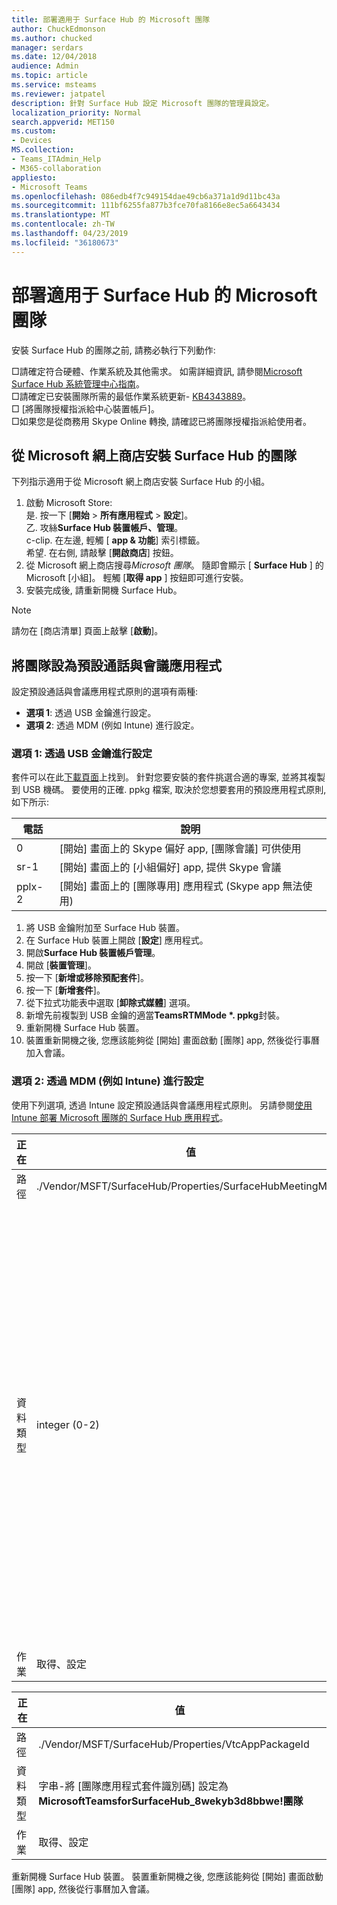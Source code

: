 ```yaml
---
title: 部署適用于 Surface Hub 的 Microsoft 團隊
author: ChuckEdmonson
ms.author: chucked
manager: serdars
ms.date: 12/04/2018
audience: Admin
ms.topic: article
ms.service: msteams
ms.reviewer: jatpatel
description: 針對 Surface Hub 設定 Microsoft 團隊的管理員設定。
localization_priority: Normal
search.appverid: MET150
ms.custom:
- Devices
MS.collection:
- Teams_ITAdmin_Help
- M365-collaboration
appliesto:
- Microsoft Teams
ms.openlocfilehash: 086edb4f7c949154dae49cb6a371a1d9d11bc43a
ms.sourcegitcommit: 111bf6255fa877b3fce70fa8166e8ec5a6643434
ms.translationtype: MT
ms.contentlocale: zh-TW
ms.lasthandoff: 04/23/2019
ms.locfileid: "36180673"
---
```

<a name="deploy-microsoft-teams-for-surface-hub"></a>部署適用于 Surface Hub 的 Microsoft 團隊
======================================

安裝 Surface Hub 的團隊之前, 請務必執行下列動作:

 □請確定符合硬體、作業系統及其他需求。 如需詳細資訊, 請參閱[Microsoft Surface Hub 系統管理中心指南](https://docs.microsoft.com/surface-hub/)。<br>
 □請確定已安裝團隊所需的最低作業系統更新- [KB4343889](https://support.microsoft.com/help/4343889)。<br>
 □ [將團隊授權指派給中心裝置帳戶]。<br>
 □如果您是從商務用 Skype Online 轉換, 請確認已將團隊授權指派給使用者。

## <a name="install-teams-for-surface-hub-from-the-microsoft-store"></a>從 Microsoft 網上商店安裝 Surface Hub 的團隊 

下列指示適用于從 Microsoft 網上商店安裝 Surface Hub 的小組。 
 
1. 啟動 Microsoft Store:<br>
   是. 按一下 [**開始** > **所有應用程式** > **設定**]。<br> 乙. 攻絲**Surface Hub 裝置帳戶、管理**。<br>
   c-clip. 在左邊, 輕觸 [ **app & 功能**] 索引標籤。<br> 希望. 在右側, 請敲擊 [**開啟商店**] 按鈕。 
2. 從 Microsoft 網上商店搜尋*Microsoft 團隊*。 隨即會顯示 [ **Surface Hub** ] 的 Microsoft [小組]。 輕觸 [**取得 app** ] 按鈕即可進行安裝。  
3. 安裝完成後, 請重新開機 Surface Hub。 

> [!NOTE]
> 請勿在 [商店清單] 頁面上敲擊 [**啟動**]。

## <a name="make-teams-the-default-calling-and-meetings-application"></a>將團隊設為預設通話與會議應用程式
 
設定預設通話與會議應用程式原則的選項有兩種: 

- **選項 1**: 透過 USB 金鑰進行設定。 
- **選項 2**: 透過 MDM (例如 Intune) 進行設定。
 
### <a name="option-1-configure-via-usb-key"></a>選項 1: 透過 USB 金鑰進行設定 
 
套件可以在此[下載頁面](https://1drv.ms/f/s!ArcnbnREun0Vnp9Wps9MlWB-UJZw3g)上找到。 針對您要安裝的套件挑選合適的專案, 並將其複製到 USB 機碼。 要使用的正確. ppkg 檔案, 取決於您想要套用的預設應用程式原則, 如下所示: 

|電話  |說明  |
|---------|---------|
|0     | [開始] 畫面上的 Skype 偏好 app, [團隊會議] 可供使用        |
|sr-1     | [開始] 畫面上的 [小組偏好] app, 提供 Skype 會議        |
|pplx-2     | [開始] 畫面上的 [團隊專用] 應用程式 (Skype app 無法使用)        |
 
1. 將 USB 金鑰附加至 Surface Hub 裝置。 
2. 在 Surface Hub 裝置上開啟 [**設定**] 應用程式。 
3. 開啟**Surface Hub 裝置帳戶管理**。
4. 開啟 [**裝置管理**]。 
5. 按一下 [**新增或移除預配套件**]。 
6. 按一下 [**新增套件**]。
7. 從下拉式功能表中選取 [**卸除式媒體**] 選項。 
8. 新增先前複製到 USB 金鑰的適當<strong>TeamsRTMMode *. ppkg</strong>封裝。 
9. 重新開機 Surface Hub 裝置。 
10. 裝置重新開機之後, 您應該能夠從 [開始] 畫面啟動 [團隊] app, 然後從行事曆加入會議。 

### <a name="option-2-configure-via-mdm-such-as-intune"></a>選項 2: 透過 MDM (例如 Intune) 進行設定 

使用下列選項, 透過 Intune 設定預設通話與會議應用程式原則。 另請參閱[使用 Intune 部署 Microsoft 團隊的 Surface Hub 應用程式](https://y0av.me/2018/07/16/deploy-the-microsoft-teams-for-surface-hub-app-using-intune/)。

|正在   |值    |說明    |
|----------|---------|---------|
|路徑      | ./Vendor/MSFT/SurfaceHub/Properties/SurfaceHubMeetingMode        |
|資料類型 | integer (0-2)   |0-[開始] 畫面上的 Skype 慣用 app, [團隊會議] 可供使用<br>1-[開始] 畫面上的 [團隊喜好] app, 提供 Skype 會議<br>2-[開始] 畫面上的 [團隊專用] 應用程式 (Skype app 無法使用) |
|作業| 取得、設定        |

|正在   |值    |
|----------|---------|
|路徑      | ./Vendor/MSFT/SurfaceHub/Properties/VtcAppPackageId        |
|資料類型 | 字串-將 [團隊應用程式套件識別碼] 設定為**MicrosoftTeamsforSurfaceHub_8wekyb3d8bbwe!團隊** |
|作業| 取得、設定        |

重新開機 Surface Hub 裝置。 裝置重新開機之後, 您應該能夠從 [開始] 畫面啟動 [團隊] app, 然後從行事曆加入會議。


